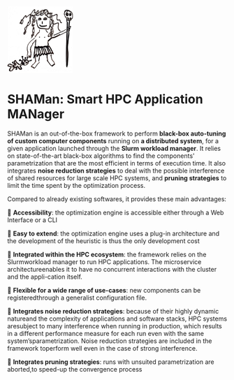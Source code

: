 <img src="./assets/little_shaman.png" width="150">

# SHAMan: Smart HPC Application MANager

SHAMan is an out-of-the-box framework to perform **black-box auto-tuning of custom computer components** running on **a distributed system**, for a given application launched through the **Slurm workload manager**. It relies on state-of-the-art black-box algorithms to find the components' parametrization that are the most efficient in terms of execution time. It also integrates **noise reduction strategies** to deal with the possible interference of shared resources for large scale HPC systems, and **pruning strategies** to limit the time spent by the optimization process.

Compared to already existing softwares, it provides these main advantages:

:rocket: **Accessibility**: the optimization engine is accessible either through a Web Interface or a CLI

:rocket: **Easy to extend**: the optimization engine uses a plug-in architecture and the development of the heuristic is thus the only development cost

:rocket: **Integrated within the HPC ecosystem**: the framework relies on the Slurmworkload manager to run HPC applications. The microservice architectureenables it to have no concurrent interactions with the cluster and the appli-cation itself.

:rocket: **Flexible for a wide range of use-cases**: new components can be registeredthrough a generalist configuration file.

:rocket: **Integrates noise reduction strategies**: because of their highly dynamic natureand the complexity of applications and software stacks, HPC systems aresubject to many interference when running in production, which results in a different performance measure for each run even with the same system’sparametrization. Noise reduction strategies are included in the framework toperform well even in the case of strong interference.

:rocket: **Integrates pruning strategies**: runs with unsuited parametrization are aborted,to speed-up the convergence process
